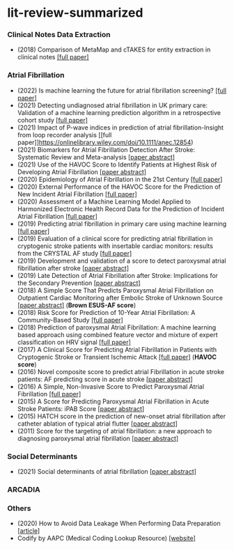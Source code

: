 # lit-review-summarized

### Clinical Notes Data Extraction

* (2018) Comparison of MetaMap and cTAKES for entity extraction in clinical notes [[full paper]](https://bmcmedinformdecismak.biomedcentral.com/articles/10.1186/s12911-018-0654-2)

### Atrial Fibrillation

* (2022) Is machine learning the future for atrial fibrillation screening? [[full paper]](https://www.sciencedirect.com/science/article/pii/S2666693622000299)
* (2021) Detecting undiagnosed atrial fibrillation in UK primary care: Validation of a machine learning prediction algorithm in a retrospective cohort study [[full paper]](https://academic.oup.com/eurjpc/article/28/6/598/6280828?login=false)
* (2021) Impact of P-wave indices in prediction of atrial fibrillation-Insight from loop recorder analysis [[full paper]]https://onlinelibrary.wiley.com/doi/10.1111/anec.12854)
* (2021) Biomarkers for Atrial Fibrillation Detection After Stroke: Systematic Review and Meta-analysis [[paper abstract]](https://pubmed.ncbi.nlm.nih.gov/34504030/)
* (2021) Use of the HAVOC Score to Identify Patients at Highest Risk of Developing Atrial Fibrillation [[paper abstract]](https://pubmed.ncbi.nlm.nih.gov/34157712/#:~:text=HAVOC%20scores%20were%20calculated%20by,body%20mass%20index%20%3E30)
* (2020) Epidemiology of Atrial Fibrillation in the 21st Century [[full paper]](https://www.ahajournals.org/doi/full/10.1161/CIRCRESAHA.120.316340)
* (2020) External Performance of the HAVOC Score for the Prediction of New Incident Atrial Fibrillation [[full paper]](https://www.ahajournals.org/doi/full/10.1161/STROKEAHA.119.027990#:~:text=The%20negative%20predictive%20value%20of%20low%2Drisk%20HAVOC%20score%2C%20or,%2C%2062.1%25–73.3%25)
* (2020) Assessment of a Machine Learning Model Applied to Harmonized Electronic Health Record Data for the Prediction of Incident Atrial Fibrillation [[full paper]](https://jamanetwork.com/journals/jamanetworkopen/fullarticle/2758859)
* (2019) Predicting atrial fibrillation in primary care using machine learning [[full paper]](https://journals.plos.org/plosone/article?id=10.1371/journal.pone.0224582)
* (2019) Evaluation of a clinical score for predicting atrial fibrillation in cryptogenic stroke patients with insertable cardiac monitors: results from the CRYSTAL AF study [[full paper]](https://journals.sagepub.com/doi/10.1177/1756286419842698)
* (2019) Development and validation of a score to detect paroxysmal atrial fibrillation after stroke [[paper abstract]](https://pubmed.ncbi.nlm.nih.gov/30530796/)
* (2019) Late Detection of Atrial Fibrillation after Stroke: Implications for the Secondary Prevention [[paper abstract]](https://pubmed.ncbi.nlm.nih.gov/31618742/)
* (2018) A Simple Score That Predicts Paroxysmal Atrial Fibrillation on Outpatient Cardiac Monitoring after Embolic Stroke of Unknown Source [[paper abstract]](https://pubmed.ncbi.nlm.nih.gov/29501269/) (**Brown ESUS-AF score**)
* (2018) Risk Score for Prediction of 10-Year Atrial Fibrillation: A Community-Based Study [[full paper]](https://www.thieme-connect.de/products/ejournals/html/10.1055/s-0038-1668522)
* (2018) Prediction of paroxysmal Atrial Fibrillation: A machine learning based approach using combined feature vector and mixture of expert classification on HRV signal [[full paper]](https://www.sciencedirect.com/science/article/abs/pii/S0169260718304851?via%3Dihub)
* (2017) A Clinical Score for Predicting Atrial Fibrillation in Patients with Cryptogenic Stroke or Transient Ischemic Attack [[full paper]](https://karger.com/crd/article/138/3/133/97023/A-Clinical-Score-for-Predicting-Atrial) (**HAVOC score**)
* (2016) Novel composite score to predict atrial Fibrillation in acute stroke patients: AF predicting score in acute stroke [[paper abstract]](https://pubmed.ncbi.nlm.nih.gov/26896619/)
* (2016) A Simple, Non-Invasive Score to Predict Paroxysmal Atrial Fibrillation [[full paper]](https://journals.plos.org/plosone/article?id=10.1371/journal.pone.0163621)
* (2015) A Score for Predicting Paroxysmal Atrial Fibrillation in Acute Stroke Patients: iPAB Score [[paper abstract]](https://pubmed.ncbi.nlm.nih.gov/26190307/)
* (2015) HATCH score in the prediction of new-onset atrial fibrillation after catheter ablation of typical atrial flutter [[paper abstract]](https://pubmed.ncbi.nlm.nih.gov/25850017/#:~:text=The%20HATCH%20score%20could%20be,AF%20after%20typical%20AFL%20ablation)
* (2011) Score for the targeting of atrial fibrillation: a new approach to diagnosing paroxysmal atrial fibrillation [[paper abstract]](https://pubmed.ncbi.nlm.nih.gov/21346349/)

### Social Determinants
* (2021) Social determinants of atrial fibrillation [[paper abstract]](https://pubmed.ncbi.nlm.nih.gov/34079095/)

### ARCADIA

### Others

* (2020) How to Avoid Data Leakage When Performing Data Preparation [[article]](https://machinelearningmastery.com/data-preparation-without-data-leakage/)
* Codify by AAPC (Medical Coding Lookup Resource) [[website]](https://www.aapc.com/codes/)
